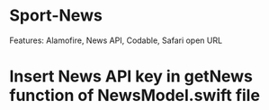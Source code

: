 # Sport-News

Features: Alamofire, News API, Codable, Safari open URL

# Insert News API key in getNews function of NewsModel.swift file
